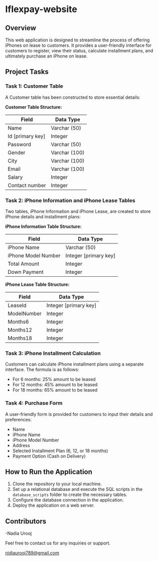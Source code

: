 
# Iflexpay-website


## Overview

This web application is designed to streamline the process of offering iPhones on lease to customers. It provides a user-friendly interface for customers to register, view their status, calculate installment plans, and ultimately purchase an iPhone on lease.

## Project Tasks

### Task 1: Customer Table

A Customer table has been constructed to store essential details:

**Customer Table Structure:**

| Field           | Data Type        |
|-----------------|------------------|
| Name            | Varchar (50)     |
| Id [primary key]| Integer          |
| Password        | Varchar (50)     |
| Gender          | Varchar (100)    |
| City            | Varchar (100)    |
| Email           | Varchar (100)    |
| Salary          | Integer          |
| Contact number  | Integer          |

### Task 2: iPhone Information and iPhone Lease Tables

Two tables, iPhone Information and iPhone Lease, are created to store iPhone details and installment plans:

**iPhone Information Table Structure:**

| Field               | Data Type        |
|---------------------|------------------|
| iPhone Name         | Varchar (50)     |
| iPhone Model Number | Integer [primary key]|
| Total Amount        | Integer          |
| Down Payment        | Integer          |

**iPhone Lease Table Structure:**

| Field       | Data Type        |
|-------------|------------------|
| LeaseId     | Integer [primary key]|
| ModelNumber | Integer          |
| Months6     | Integer          |
| Months12    | Integer          |
| Months18    | Integer          |

### Task 3: iPhone Installment Calculation

Customers can calculate iPhone installment plans using a separate interface. The formula is as follows:

- For 6 months: 25% amount to be leased
- For 12 months: 45% amount to be leased
- For 18 months: 65% amount to be leased

### Task 4: Purchase Form

A user-friendly form is provided for customers to input their details and preferences:

- Name
- iPhone Name
- iPhone Model Number
- Address
- Selected Installment Plan (6, 12, or 18 months)
- Payment Option (Cash on Delivery)

## How to Run the Application

1. Clone the repository to your local machine.
2. Set up a relational database and execute the SQL scripts in the `database_scripts` folder to create the necessary tables.
3. Configure the database connection in the application.
4. Deploy the application on a web server.

## Contributors

-Nadia Urooj



Feel free to contact us for any inquiries or support.

nidiaurooj789@gmail.com
